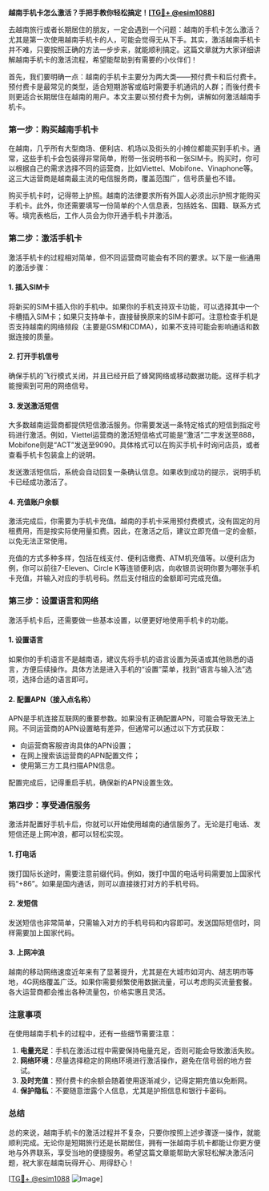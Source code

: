 **越南手机卡怎么激活？手把手教你轻松搞定！[[TG💪+ @esim1088](https://t.me/s/esim1088)]**

去越南旅行或者长期居住的朋友，一定会遇到一个问题：越南的手机卡怎么激活？尤其是第一次使用越南手机卡的人，可能会觉得无从下手。其实，激活越南手机卡并不难，只要按照正确的方法一步步来，就能顺利搞定。这篇文章就为大家详细讲解越南手机卡的激活流程，希望能帮助到有需要的小伙伴们！

首先，我们要明确一点：越南的手机卡主要分为两大类——预付费卡和后付费卡。预付费卡是最常见的类型，适合短期游客或临时需要手机通讯的人群；而後付费卡则更适合长期居住在越南的用户。本文主要以预付费卡为例，讲解如何激活越南手机卡。

### 第一步：购买越南手机卡

在越南，几乎所有大型商场、便利店、机场以及街头的小摊位都能买到手机卡。通常，这些手机卡会包装得非常简单，附带一张说明书和一张SIM卡。购买时，你可以根据自己的需求选择不同的运营商，比如Viettel、Mobifone、Vinaphone等。这三大运营商是越南最主流的电信服务商，覆盖范围广，信号质量也不错。

购买手机卡时，记得带上护照。越南的法律要求所有外国人必须出示护照才能购买手机卡。此外，你还需要填写一份简单的个人信息表，包括姓名、国籍、联系方式等。填完表格后，工作人员会为你开通手机卡并激活。

### 第二步：激活手机卡

激活手机卡的过程相对简单，但不同运营商可能会有不同的要求。以下是一些通用的激活步骤：

#### 1. 插入SIM卡

将新买的SIM卡插入你的手机中。如果你的手机支持双卡功能，可以选择其中一个卡槽插入SIM卡；如果只支持单卡，直接替换原来的SIM卡即可。注意检查手机是否支持越南的网络频段（主要是GSM和CDMA），如果不支持可能会影响通话和数据连接的质量。

#### 2. 打开手机信号

确保手机的飞行模式关闭，并且已经开启了蜂窝网络或移动数据功能。这样手机才能搜索到可用的网络信号。

#### 3. 发送激活短信

大多数越南运营商都提供短信激活服务。你需要发送一条特定格式的短信到指定号码进行激活。例如，Viettel运营商的激活短信格式可能是“激活”二字发送至888，Mobifone则是“ACT”发送至9090。具体格式可以在购买手机卡时询问店员，或者查看手机卡包装盒上的说明。

发送激活短信后，系统会自动回复一条确认信息。如果收到成功的提示，说明手机卡已经成功激活了。

#### 4. 充值账户余额

激活完成后，你需要为手机卡充值。越南的手机卡采用预付费模式，没有固定的月租费用，而是按实际使用量扣费。因此，在激活之后，建议立即充值一定的金额，以免无法正常使用。

充值的方式多种多样，包括在线支付、便利店缴费、ATM机充值等。以便利店为例，你可以前往7-Eleven、Circle K等连锁便利店，向收银员说明你要为哪张手机卡充值，并输入对应的手机号码。然后支付相应的金额即可完成充值。

### 第三步：设置语言和网络

激活手机卡后，还需要做一些基本设置，以便更好地使用手机卡的功能。

#### 1. 设置语言

如果你的手机语言不是越南语，建议先将手机的语言设置为英语或其他熟悉的语言，方便后续操作。具体方法是进入手机的“设置”菜单，找到“语言与输入法”选项，选择合适的语言即可。

#### 2. 配置APN（接入点名称）

APN是手机连接互联网的重要参数。如果没有正确配置APN，可能会导致无法上网。不同运营商的APN设置略有差异，但通常可以通过以下方式获取：

- 向运营商客服咨询具体的APN设置；
- 在网上搜索该运营商的APN配置文件；
- 使用第三方工具扫描APN信息。

配置完成后，记得重启手机，确保新的APN设置生效。

### 第四步：享受通信服务

激活并配置好手机卡后，你就可以开始使用越南的通信服务了。无论是打电话、发短信还是上网冲浪，都可以轻松实现。

#### 1. 打电话

拨打国际长途时，需要注意前缀代码。例如，拨打中国的电话号码需要加上国家代码“+86”。如果是国内通话，则可以直接拨打对方的手机号码。

#### 2. 发短信

发送短信也非常简单，只需输入对方的手机号码和内容即可。发送国际短信时，同样需要加上国家代码。

#### 3. 上网冲浪

越南的移动网络速度近年来有了显著提升，尤其是在大城市如河内、胡志明市等地，4G网络覆盖广泛。如果你需要频繁使用数据流量，可以考虑购买流量套餐。各大运营商都会推出各种流量包，价格实惠且灵活。

### 注意事项

在使用越南手机卡的过程中，还有一些细节需要注意：

1. **电量充足**：手机在激活过程中需要保持电量充足，否则可能会导致激活失败。
2. **网络环境**：尽量选择稳定的网络环境进行激活操作，避免在信号弱的地方尝试。
3. **及时充值**：预付费卡的余额会随着使用逐渐减少，记得定期充值以免断网。
4. **保护隐私**：不要随意泄露个人信息，尤其是护照信息和银行卡密码。

### 总结

总的来说，越南手机卡的激活过程并不复杂，只要你按照上述步骤逐一操作，就能顺利完成。无论你是短期旅行还是长期居住，拥有一张越南手机卡都能让你更方便地与外界联系，享受当地的便捷服务。希望这篇文章能帮助大家轻松解决激活问题，祝大家在越南玩得开心、用得舒心！

[[TG💪+ @esim1088](https://t.me/s/esim1088) ![Image](https://i.postimg.cc/4NQfJmqS/Snipaste-2025-05-13-00-14-12.png)]